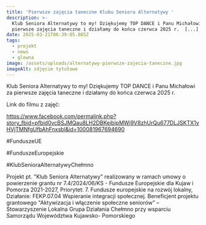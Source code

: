 ```yaml
---
title: 'Pierwsze zajęcia taneczne Klubu Seniora Alternatywy '
description: >-
  Klub Seniora Alternatywy to my! Dziękujemy TOP DANCE i Panu Michałowi za
  pierwsze zajęcia taneczne i działamy do końca czerwca 2025 r.  [...]
date: 2025-03-21T06:39:05.885Z
tags:
  - projekt
  - news
  - glowna
image: /assets/uploads/alternatywy-pierwsze-zajecia-taneczne.jpg
imageAlt: zdjęcie tytułowe
---
```

Klub Seniora Alternatywy to my! Dziękujemy TOP DANCE i Panu Michałowi za pierwsze zajęcia taneczne i działamy do końca czerwca 2025 r. 

Link do filmu z zajęć:

<https://www.facebook.com/permalink.php?story_fbid=pfbid0vcBSJMQau8LH2DBKeibipMWi9V8zhUrQu677DLJSKTX1vHVjTMNfgUfbAhFnxsbl&id=100081967694690>





\#FunduszeUE 

\#FunduszeEuropejskie

\#KlubSenioraAlternatywyChełmno

Projekt pt. "Klub Seniora Alternatywy" realizowany w ramach umowy o powierzenie grantu nr 7.4/2024/06/KS - Fundusze Europejskie dla Kujaw i Pomorza 2021-2027, Priorytet: 7. Fundusze europejskie na rozwój lokalny, Działanie: FEKP.07.04 Wspieranie integracji społecznej. Beneficjent projektu grantowego "Aktywizacja i włączenie społeczne seniorów” – Stowarzyszenie Lokalna Grupa Działania Chełmno przy wsparciu Samorządu Województwa Kujawsko- Pomorskiego
